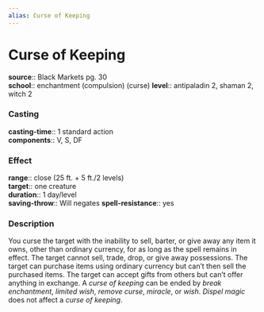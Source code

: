```yaml
---
alias: Curse of Keeping
---
```


# Curse of Keeping 

**source**:: Black Markets pg. 30  
**school**:: enchantment (compulsion) (curse)
**level**:: antipaladin 2, shaman 2, witch 2

### Casting 

**casting-time**:: 1 standard action  
**components**:: V, S, DF

### Effect 

**range**:: close (25 ft. + 5 ft./2 levels)  
**target**:: one creature  
**duration**:: 1 day/level  
**saving-throw**:: Will negates
**spell-resistance**:: yes

### Description 

You curse the target with the inability to sell, barter, or give away any item it owns, other than ordinary currency, for as long as the spell remains in effect. The target cannot sell, trade, drop, or give away possessions. The target can purchase items using ordinary currency but can’t then sell the purchased items. The target can accept gifts from others but can’t offer anything in exchange. A *curse of keeping* can be ended by *break enchantment*, *limited wish*, *remove curse*, *miracle*, or *wish*. *Dispel magic* does not affect a *curse of keeping*.
